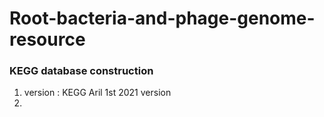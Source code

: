 # Root-bacteria-and-phage-genome-resource


### KEGG database construction
1. version : KEGG Aril 1st 2021 version
2. 
